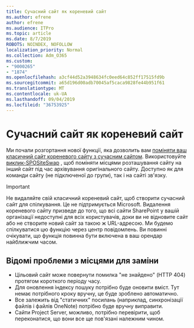 ```yaml
---
title: Сучасний сайт як кореневий сайт
ms.author: efrene
author: efrene
ms.audience: ITPro
ms.topic: article
ms.date: 8/7/2019
ROBOTS: NOINDEX, NOFOLLOW
localization_priority: Normal
ms.collection: Adm_O365
ms.custom:
- "9000265"
- "1874"
ms.openlocfilehash: a3cf44d52a3948634fc0eed64c852ff17515fd9b
ms.sourcegitcommit: a65d196d00adb70045af5caca9828fe44b951f61
ms.translationtype: MT
ms.contentlocale: uk-UA
ms.lasthandoff: 09/04/2019
ms.locfileid: "36753925"
---
```

# <a name="modern-site-as-root-site"></a>Сучасний сайт як кореневий сайт

Ми почали розгортання нової функції, яка дозволить вам [поміняти ваш класичний сайт кореневого сайту з сучасним сайтом](https://docs.microsoft.com/sharepoint/modern-root-site). Використовуйте [виклик-SPOSiteSwap](https://docs.microsoft.com/powershell/module/sharepoint-online/invoke-spositeswap?view=sharepoint-ps) , щоб поміняти місцями розташування сайту на інший сайт під час архівування оригінального сайту. Доступно як для команди сайту (не підключеної до групи), так і на сайті зв'язку.

>[!Important]
> Не видаляйте свій класичний кореневий сайт, щоб створити сучасний сайт для спілкування. Це не підтримується Microsoft. Видалення кореневого сайту призведе до того, що всі сайти SharePoint у вашій організації недоступні для всіх користувачів, доки ви не відновите сайт або не створите новий сайт за такою ж URL-адресою. Ми будемо спілкуватися цю функцію через центр повідомлень. Ви повинні очікувати, що функція повинна бути включена в ваш орендар найближчим часом.

## <a name="known-issues-with-swapping-sites"></a>Відомі проблеми з місцями для заміни
- Цільовий сайт може повернути помилка "не знайдено" (HTTP 404) протягом короткого періоду часу.
- Для оновлення індексу пошуку потрібно буде оновити вміст. Тут немає потрібного кроку вручну, це буде зроблено автоматично.
- Все залежить від "статичних" посилань (наприклад, синхронізації файлів і файлів OneNote) потрібно буде вручну виправити.
- Сайти Project Server, можливо, потрібно перевірити, щоб переконатися, що вони все ще пов'язані належним чином. 
